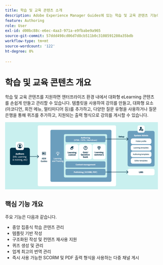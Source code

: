 ```yaml
---
title: 학습 및 교육 콘텐츠 소개
description: Adobe Experience Manager Guides에 있는 학습 및 교육 콘텐츠 기능에 대해 알아봅니다.
feature: Authoring
role: User
exl-id: d00bc88c-e6ec-4aa3-971a-e9fbabe9a965
source-git-commit: 57ddd498cd06d7d8cb511b0c3108591280a35bdb
workflow-type: tm+mt
source-wordcount: '122'
ht-degree: 0%

---
```


# 학습 및 교육 콘텐츠 개요

학습 및 교육 콘텐츠를 지원하면 엔터프라이즈 환경 내에서 대화형 eLearning 콘텐츠를 손쉽게 만들고 관리할 수 있습니다. 템플릿을 사용하여 강의를 만들고, 대화형 요소(아코디언, 회전 메뉴, 멀티미디어 등)를 추가하고, 다양한 질문 유형을 사용하거나 질문 은행을 통해 퀴즈를 추가하고, 지원되는 출력 형식으로 강의를 게시할 수 있습니다.

![](assets/learning-and-training-content-components.png)

## 핵심 기능 개요

주요 기능은 다음과 같습니다.

- 중앙 집중식 학습 콘텐츠 관리
- 템플릿 기반 작성
- 구조화된 작성 및 컨텐츠 재사용 지원
- 퀴즈 생성 및 관리
- 업계 최고의 번역 관리
- 즉시 사용 가능한 SCORM 및 PDF 출력 형식을 사용하는 다중 채널 게시
